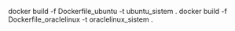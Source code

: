 docker build -f Dockerfile_ubuntu -t ubuntu_sistem .
docker build -f Dockerfile_oraclelinux -t oraclelinux_sistem .
